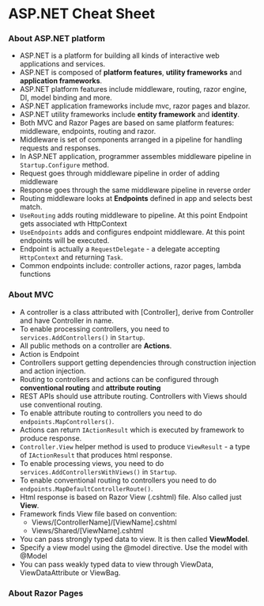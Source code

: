 ﻿# ASP.NET Cheat Sheet

### About ASP.NET platform

- ASP.NET is a platform for building all kinds of interactive web applications and services.
- ASP.NET is composed of **platform features**, **utility frameworks** and **application frameworks**.
- ASP.NET platform features include middleware, routing, razor engine, DI, model binding and more.
- ASP.NET application frameworks include mvc, razor pages and blazor.
- ASP.NET utility frameworks include **entity framework** and **identity**.
- Both MVC and Razor Pages are based on same platform features: middleware, endpoints, routing and razor.
- Middleware is set of components arranged in a pipeline for handling requests and responses.
- In ASP.NET application, programmer assembles middleware pipeline in `Startup.Configure` method.
- Request goes through middleware pipeline in order of adding middleware
- Response goes through the same middleware pipeline in reverse order
- Routing middleware looks at **Endpoints** defined in app and selects best match.
- `UseRouting` adds routing middleware to pipeline. At this point Endpoint gets associated wth HttpContext
- `UseEndpoints` adds and configures endpoint middleware. At this point endpoints will be executed.
- Endpoint is actually a `RequestDelegate` - a delegate accepting `HttpContext` and returning `Task`.
- Common endpoints include: controller actions, razor pages, lambda functions

### About MVC

- A controller is a class attributed with [Controller], derive from Controller and have Controller in name.
- To enable processing controllers, you need to `services.AddControllers()` in `Startup`.
- All public methods on a controller are **Actions**.
- Action is Endpoint
- Controllers support getting dependencies through construction injection and action injection.
- Routing to controllers and actions can be configured through **conventional routing** and **attribute routing**
- REST APIs should use attribute routing. Controllers with Views should use conventional routing.
- To enable attribute routing to controllers you need to do `endpoints.MapControllers()`.
- Actions can return `IActionResult` which is executed by framework to produce response.
- `Controller.View` helper method is used to produce `ViewResult` - a type of `IActionResult` that produces html response. 
- To enable processing views, you need to do `services.AddControllersWithViews()` in `Startup`.
- To enable conventional routing to controllers you need to do `endpoints.MapDefaultControllerRoute()`.
- Html response is based on Razor View (.cshtml) file. Also called just **View**.
- Framework finds View file based on convention:
    - Views/[ControllerName]/[ViewName].cshtml
    - Views/Shared/[ViewName].cshtml
- You can pass strongly typed data to view. It is then called **ViewModel**.
- Specify a view model using the @model directive. Use the model with @Model
- You can pass weakly typed data to view through ViewData, ViewDataAttribute or ViewBag.

### About Razor Pages
